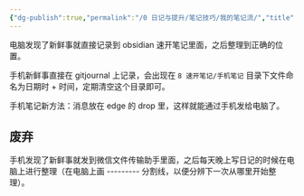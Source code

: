 ```yaml
---
{"dg-publish":true,"permalink":"/0 日记与提升/笔记技巧/我的笔记流/","title":"我的笔记流"}
---
```



电脑发现了新鲜事就直接记录到 obsidian 速开笔记里面，之后整理到正确的位置。  

手机新鲜事直接在 gitjournal 上记录，会出现在 `8 速开笔记/手机笔记` 目录下文件命名为日期时 + 时间，定期清空这个目录即可。

手机笔记新方法：消息放在 edge 的 drop 里，这样就能通过手机发给电脑了。
## 废弃
手机发现了新鲜事就发到微信文件传输助手里面，之后每天晚上写日记的时候在电脑上进行整理（在电脑上画 --------- 分割线，以便分辨下一次从哪里开始整理）。  